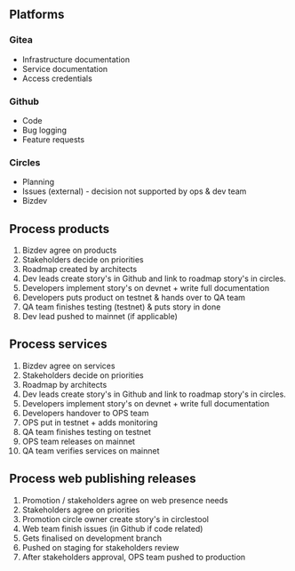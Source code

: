 ## Platforms

### Gitea

- Infrastructure documentation
- Service documentation
- Access credentials

### Github

- Code
- Bug logging 
- Feature requests

### Circles

- Planning
- Issues (external) - decision not supported by ops & dev team
- Bizdev 


## Process products 
1. Bizdev agree on products
2. Stakeholders decide on priorities 
3. Roadmap created by architects
4. Dev leads create story's in Github and link to roadmap story's in circles.
5. Developers implement story's on devnet + write full documentation
6. Developers puts product on testnet & hands over to QA team 
7. QA team finishes testing (testnet) & puts story in done 
9. Dev lead pushed to mainnet (if applicable)


## Process services
1. Bizdev agree on services 
2. Stakeholders decide on priorities 
3. Roadmap by architects
4. Dev leads create story's in Github and link to roadmap story's in circles.
5. Developers implement story's on devnet + write full documentation
6. Developers handover to OPS team
7. OPS put in testnet + adds monitoring 
8. QA team finishes testing on testnet
9. OPS team releases on mainnet
10. QA team verifies services on mainnet


## Process web publishing releases
1. Promotion / stakeholders agree on web presence needs 
2. Stakeholders agree on priorities 
3. Promotion circle owner create story's in circlestool 
4. Web team finish issues (in Github if code related)
5. Gets finalised on development branch
6. Pushed on staging for stakeholders review 
7. After stakeholders approval, OPS team pushed to production


